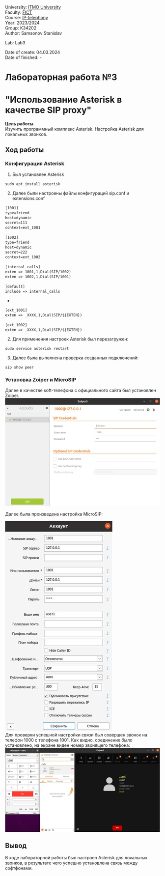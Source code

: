 University: [ITMO University](https://itmo.ru/ru/)  
Faculty: [FICT](https://fict.itmo.ru)  
Course: [IP-telephony](https://github.com/itmo-ict-faculty/ip-telephony)  
Year: 2023/2024  
Group: K34202  
Author: Samsonov Stanislav

Lab: Lab3

Date of create: 04.03.2024  
Date of finished: - 

# Лабораторная работа №3
# "Использование Asterisk в качестве SIP proxy"

**Цель работы**  
Изучить программный комплекс Asterisk. Настройка Asterisk для локальных звонков.

## Ход работы

### Конфигурация Asterisk
1. Был установлен Asterisk
```
sudo apt install asterisk
```
2. Далее были настроены файлы конфигураций sip.conf и extensions.conf
```
[1001]
type=friend
host=dynamic
secret=111
context=ext_1001

[1002]
type=friend
host=dynamic
secret=222
context=ext_1002

[internal_calls]
exten => 1001,1,Dial(SIP/1002)
exten => 1002,1,Dial(SIP/1001)

[default]
include => internal_calls
```
-

```
[ext_1001]
exten => _XXXX,1,Dial(SIP/${EXTEN})

[ext_1002]
exten => _XXXX,1,Dial(SIP/${EXTEN})
```

2. Для применения настроек Asterisk был перезагружен:
```
sudo service asterisk restart
```
3. Далее была выполнена проверка созданных подключений:
```
sip show peer
```

### Установка Zoiper и MicroSIP

Далее в качестве soft-телефона с официального сайта был установлен Zoiper.
![.](https://github.com/Slabhide/2023_2024-ip-telephony-k34202-Samsonov-Stanislav/blob/main/lab3/img/1.jpg)  

Далее была произведена настройка MicroSIP:

![.](https://github.com/Slabhide/2023_2024-ip-telephony-k34202-Samsonov-Stanislav/blob/main/lab3/img/2.jpg)  
Для проверки успешной настройки связи был совершен звонок на телефон 1000 с телефона 1001. Как видно, соединение было установлено, на экране виден номер звонящего телефона:
![.](https://github.com/Slabhide/2023_2024-ip-telephony-k34202-Samsonov-Stanislav/blob/main/lab3/img/3.jpg)  
## Вывод 
В ходе лабораторной работы был настроен Asterisk для локальных звонков, в результате чего успешно установлена связь между софтфонами.




